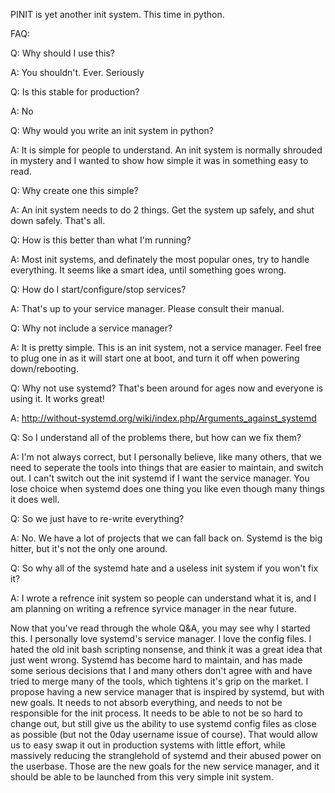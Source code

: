 PINIT is yet another init system. This time in python.

FAQ:

Q: Why should I use this?

A: You shouldn't. Ever. Seriously

Q: Is this stable for production?

A: No

Q: Why would you write an init system in python?

A: It is simple for people to understand. An init system is normally shrouded in mystery and I wanted to show how simple it was in something easy to read.

Q: Why create one this simple?

A: An init system needs to do 2 things. Get the system up safely, and shut down safely. That's all.

Q: How is this better than what I'm running?

A: Most init systems, and definately the most popular ones, try to handle everything. It seems like a smart idea, until something goes wrong.

Q: How do I start/configure/stop services?

A: That's up to your service manager. Please consult their manual.

Q: Why not include a service manager?

A: It is pretty simple. This is an init system, not a service manager. Feel free to plug one in as it will start one at boot, and turn it off when powering down/rebooting.

Q: Why not use systemd? That's been around for ages now and everyone is using it. It works great!

A: http://without-systemd.org/wiki/index.php/Arguments_against_systemd

Q: So I understand all of the problems there, but how can we fix them?

A: I'm not always correct, but I personally believe, like many others, that we need to seperate the tools into things that are easier to maintain, and switch out. I can't switch out the init systemd if I want the service manager. You lose choice when systemd does one thing you like even though many things it does well.

Q: So we just have to re-write everything?

A: No. We have a lot of projects that we can fall back on. Systemd is the big hitter, but it's not the only one around.

Q: So why all of the systemd hate and a useless init system if you won't fix it?

A: I wrote a refrence init system so people can understand what it is, and I am planning on writing a refrence syrvice manager in the near future.


Now that you've read through the whole Q&A, you may see why I started this. I personally love systemd's service manager. I love the config files. I hated the old init bash scripting nonsense, and think it was a great idea that just went wrong. Systemd has become hard to maintain, and has made some serious decisions that I and many others don't agree with and have tried to merge many of the tools, which tightens it's grip on the market. I propose having a new service manager that is inspired by systemd, but with new goals. It needs to not absorb everything, and needs to not be responsible for the init process. It needs to be able to not be so hard to change out, but still give us the ability to use systemd config files as close as possible (but not the 0day username issue of course). That would allow us to easy swap it out in production systems with little effort, while massively reducing the stranglehold of systemd and their abused power on the userbase. Those are the new goals for the new service manager, and it should be able to be launched from this very simple init system.

